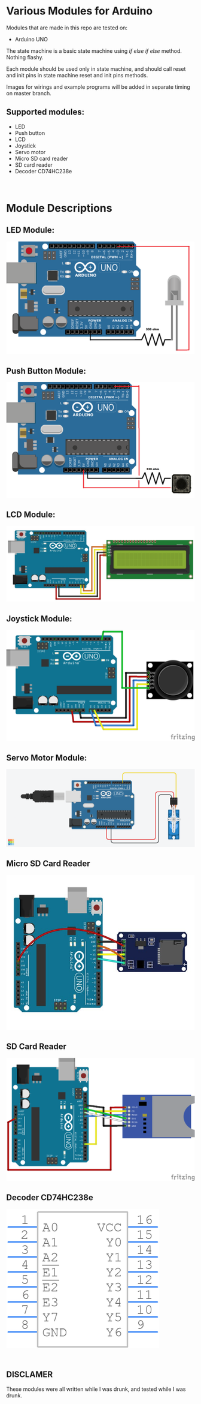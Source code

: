 Various Modules for Arduino
=

Modules that are made in this repo are tested on:
- Arduino UNO

The state machine is a basic state machine using _if else if else_ method. Nothing flashy. 

Each module should be used only in state machine, and should call reset and init pins in state machine reset and init pins methods. 

Images for wirings and example programs will be added in separate timing on master branch.

Supported modules:
--
- LED
- Push button
- LCD
- Joystick
- Servo motor
- Micro SD card reader
- SD card reader
- Decoder CD74HC238e

<br>Module Descriptions
==
LED Module:
--
![Led module](https://github.com/djukadjuka/arduino_modules/blob/master/images/led_module_running.png?raw=true)

Push Button Module:
--
![Push button module](https://github.com/djukadjuka/arduino_modules/blob/master/images/push_button_running.png?raw=true)

LCD Module:
--
![LCD Module](https://github.com/djukadjuka/arduino_modules/blob/master/images/lcd_module_image.jpg?raw=true)

Joystick Module:
--
![Joystick Module](https://github.com/djukadjuka/arduino_modules/blob/master/images/joystick_module_img.png?raw=true)

Servo Motor Module:
-- 
![Servo Motor Module](https://github.com/djukadjuka/arduino_modules/blob/master/images/arduino_servo.png?raw=true)

Micro SD Card Reader
--
![Micro SD Card Reader](https://github.com/djukadjuka/arduino_modules/blob/master/images/arduino_micro_sd_card.jpg?raw=true)

SD Card Reader
--
![SD Card Reader](https://github.com/djukadjuka/arduino_modules/blob/master/images/arduino_sd_card.png?raw=true)

Decoder CD74HC238e
--
![Decoder CD74HC238e](https://github.com/djukadjuka/arduino_modules/blob/master/images/decoder_cd74hc238e.png?raw=true)

<br>DISCLAMER
-
These modules were all written while I was drunk, and tested while I was drunk.
